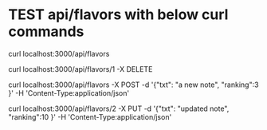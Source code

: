 # TEST api/flavors with below curl commands

curl localhost:3000/api/flavors

curl localhost:3000/api/flavors/1 -X DELETE

curl localhost:3000/api/flavors -X POST -d '{"txt": "a new note", "ranking":3 }' -H 'Content-Type:application/json'

curl localhost:3000/api/flavors/2 -X PUT -d '{"txt": "updated note", "ranking":10 }' -H 'Content-Type:application/json'
